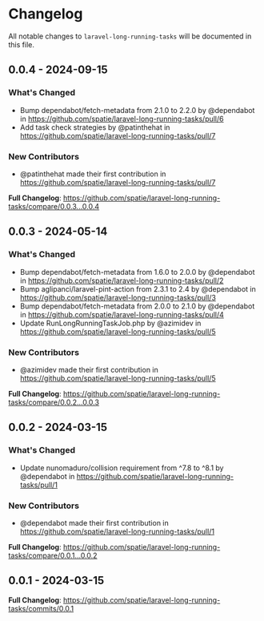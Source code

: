 # Changelog

All notable changes to `laravel-long-running-tasks` will be documented in this file.

## 0.0.4 - 2024-09-15

### What's Changed

* Bump dependabot/fetch-metadata from 2.1.0 to 2.2.0 by @dependabot in https://github.com/spatie/laravel-long-running-tasks/pull/6
* Add task check strategies by @patinthehat in https://github.com/spatie/laravel-long-running-tasks/pull/7

### New Contributors

* @patinthehat made their first contribution in https://github.com/spatie/laravel-long-running-tasks/pull/7

**Full Changelog**: https://github.com/spatie/laravel-long-running-tasks/compare/0.0.3...0.0.4

## 0.0.3 - 2024-05-14

### What's Changed

* Bump dependabot/fetch-metadata from 1.6.0 to 2.0.0 by @dependabot in https://github.com/spatie/laravel-long-running-tasks/pull/2
* Bump aglipanci/laravel-pint-action from 2.3.1 to 2.4 by @dependabot in https://github.com/spatie/laravel-long-running-tasks/pull/3
* Bump dependabot/fetch-metadata from 2.0.0 to 2.1.0 by @dependabot in https://github.com/spatie/laravel-long-running-tasks/pull/4
* Update RunLongRunningTaskJob.php by @azimidev in https://github.com/spatie/laravel-long-running-tasks/pull/5

### New Contributors

* @azimidev made their first contribution in https://github.com/spatie/laravel-long-running-tasks/pull/5

**Full Changelog**: https://github.com/spatie/laravel-long-running-tasks/compare/0.0.2...0.0.3

## 0.0.2 - 2024-03-15

### What's Changed

* Update nunomaduro/collision requirement from ^7.8 to ^8.1 by @dependabot in https://github.com/spatie/laravel-long-running-tasks/pull/1

### New Contributors

* @dependabot made their first contribution in https://github.com/spatie/laravel-long-running-tasks/pull/1

**Full Changelog**: https://github.com/spatie/laravel-long-running-tasks/compare/0.0.1...0.0.2

## 0.0.1 - 2024-03-15

**Full Changelog**: https://github.com/spatie/laravel-long-running-tasks/commits/0.0.1
